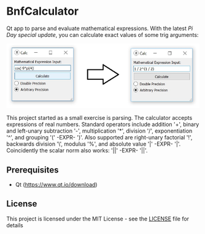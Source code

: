 # BnfCalculator

Qt app to parse and evaluate mathematical expressions. With the latest <i>Pi Day special update</i>, you can calculate exact values of some trig arguments:

![alt text](resources/Screenshot.jpg?raw=true "It's over 9000!")

This project started as a small exercise is parsing. The calculator accepts expressions of real numbers. Standard operators include addition '+', binary and left-unary subtraction '-', multiplication '\*', division '/', exponentiation '^', and grouping '(' -EXPR- ')'. Also supported are right-unary factorial '!', backwards division '\\', modulus '%', and absolute value '|' -EXPR- '|'. Coincidently the scalar norm also works: '||' -EXPR- '||'.

## Prerequisites

* Qt (https://www.qt.io/download)

## License

This project is licensed under the MIT License - see the [LICENSE](LICENSE) file for details
